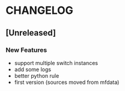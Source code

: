 # CHANGELOG


## [Unreleased]

### New Features
- support multiple switch instances
- add some logs
- better python rule
- first version (sources moved from mfdata)






